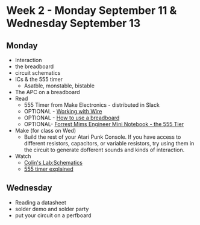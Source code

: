 # Week 2 - Monday September 11 & Wednesday September 13
## Monday
* Interaction
* the breadboard
* circuit schematics
* ICs & the 555 timer
  * Asatble, monstable, bistable
* The APC on a breadboard
* Read
  * 555 Timer from Make Electronics - distributed in Slack 
  * OPTIONAL - [Working with Wire](https://learn.sparkfun.com/tutorials/working-with-wire)
  * OPTIONAL - [How to use a breadboard](https://learn.sparkfun.com/tutorials/how-to-use-a-breadboard)
  * OPTIONAL- [Forrest Mims Engineer Mini Notebook - the 555 Tier](https://drive.google.com/file/d/1m3dOh7MKPkySFT6H7UyY9sOtodHpRk52/view?usp=sharing)
* Make (for class on Wed)
  * Build the rest of your Atari Punk Console. If you have access to different resistors, capacitors, or variable resistors, try using them in the circuit to generate dofferent sounds and kinds of interaction. 
* Watch
  * [Colin's Lab:Schematics](https://www.youtube.com/watch?v=9cps7Q_IrX0)
  * [555 timer explained](https://www.youtube.com/watch?v=qfWIjb48mjE)

## Wednesday
* Reading a datasheet
* solder demo and solder party
* put your circuit on a perfboard
